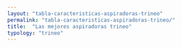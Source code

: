 ```yaml
---
layout: "tabla-caracteristicas-aspiradoras-trineo"
permalink: "tabla-caracteristicas-aspiradoras-trineo/"
title:  "Las mejores aspiradoras trineo"
typology: "trineo"
---
```

